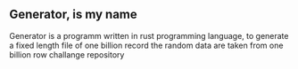 ## Generator, is my name 


Generator is a programm written in rust programming language, to generate a fixed length file of one billion record 
the random data are taken from one billion row challange repository 


